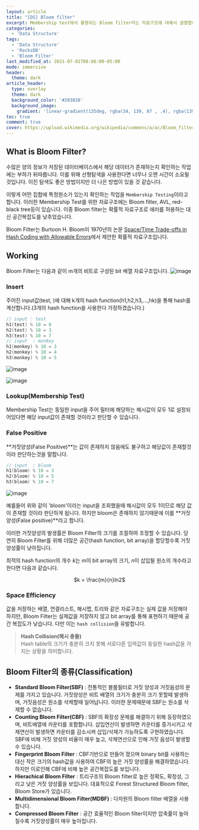 ```yaml
---
layout: article
title: "[DS] Bloom filter"
excerpt: Membership test에서 활용되는 Bloom filter라는 자료구조에 대해서 설명합니다.
categories:
  - 'Data Structure'
tags:
  - 'Data Structure'
  - 'RocksDB'
  - 'Bloom Filter'
last_modified_at: 2021-07-01T08:06:00-05:00
mode: immersive
header:
  theme: dark
article_header:
  type: overlay
  theme: dark
  background_color: '#203028'
  background_image:
    gradient: 'linear-gradient(135deg, rgba(34, 139, 87 , .4), rgba(139, 34, 139, .4))'
toc: true
comment: true
cover: https://upload.wikimedia.org/wikipedia/commons/a/ac/Bloom_filter.svg
---
```


## What is Bloom Filter?
수많은 양의 정보가 저장된 데이터베이스에서 해당 데이터가 존재하는지 확인하는 작업에는 부하가 뒤따릅니다. 이를 위해 선형탐색을 사용한다면 너무나 오랜 시간이 소요될 것입니다. 이진 탐색도 좋은 방법이지만 더 나은 방법이 있을 것 같습니다.

이렇게 어떤 집합에 특정원소가 있는지 확인하는 작업을 `Membership Testing`이라고 합니다. 이러한 Membership Test를 위한 자료구조에는 Bloom filter, AVL, red-black tree등이 있습니다. 이중 Bloom filter는 확률적 자료구조로 에러를 허용하는 대신 공간복잡도를 낮추었습니다.

Bloom Filter는 Burtoon H. Bloom이 1970년의 논문 [Space/Time Trade-offs in Hash Coding with Allowable Errors](https://doi.org/10.1145/362686.362692)에서 제안한 확률적 자료구조입니다.

## Working

Bloom Filter는 다음과 같이 m개의 비트로 구성된 bit 배열 자료구조입니다.
![image](https://user-images.githubusercontent.com/28651727/125014874-6d226e80-e0a9-11eb-8069-1ef794123ea3.png)

### Insert
주어진 input값(test, )에 대해 k개의 hash function(h1,h2,h3,...,hk)을 통해 hash를 계산합니다.(3개의 hash function을 사용한다 가정하겠습니다.)

```cpp
// input : test
h1(test) % 10 = 0
h2(test) % 10 = 3
h3(test) % 10 = 7
// input  : monkey 
h1(monkey) % 10 = 3
h2(monkey) % 10 = 4
h3(monkey) % 10 = 5
```
![image](https://user-images.githubusercontent.com/28651727/125014940-8b886a00-e0a9-11eb-9cc4-b9ec22a9f59b.png)

![image](https://user-images.githubusercontent.com/28651727/125015064-bd013580-e0a9-11eb-89a4-b61b4c2b3240.png)

### Lookup(Membership Test)

Membership Test는 동일한 input을 주어 필터에 해당하는 해시값이 모두 1로 설정되어있다면 해당 input값이 존재할 것이라고 판단할 수 있습니다. 

### False Positive

**거짓양성(False Positive)**는 값이 존재하지 않음에도 불구하고 해당값이 존재할것이라 판단하는것을 말합니다.

```cpp
// input  : bloom
h1(bloom) % 10 = 3
h2(bloom) % 10 = 5
h3(bloom) % 10 = 7
```

![image](https://user-images.githubusercontent.com/28651727/125017529-4b77b600-e0ae-11eb-8a21-b0f655c2204b.png)

예를들어 위와 같이 'bloom'이라는 input을 조회했을때 해시값이 모두 1이므로 해당 값이 존재할 것이라 판단하게 됩니다. 하지만 bloom은 존재하지 않기때문에 이를 **거짓양성(False positive)**라고 합니다. 

이러한 거짓양성의 발생률은 Bloom Filter의 크기를 조절하여 조정할 수 있습니다. 당연히 Bloom Filter를 위해 더많은 공간(hash function, bit array)을 할당할수록 거짓양성률이 
낮아집니다. 

최적의 hash function의 개수 $k$는 $m$이 bit array의 크기, $n$이 삽입될 원소의 개수라고 한다면 다음과 같습니다.

<div align=center>
$k = \frac{m}{n}ln2$
</div>

### Space Efficiency
값을 저장하는 배열, 연결리스트, 해시맵, 트리와 같은 자료구조는 실제 값을 저장해야 하지만, Bloom Filter는 실제값을 저장하지 않고 bit array를 통해 표현하기 때문에 공간 복잡도가 낮습니다. 다만 이는 `hash collision`을 유발합니다.

> **Hash Collision(해시 충돌)**  
> Hash table의 크기가 충분히 크지 못해 서로다른 입력값이 동일한 hash값을 가지는 상황을 의미합니다.

## Bloom Filter의 종류(Classification)

- **Standard Bloom Filter(SBF)** : 전통적인 블룸필터로 거짓 양성과 거짓음성의 문제를 가지고 있습니다. 거짓양성은 비트 배열의 크기가 충분히 크기 못할때 발생하며, 거짓음성은 원소를 삭제할때 일어납니다. 이러한 문제때문에 SBF는 원소를 삭제할 수 없습니다. 
- **Counting Bloom Filter(CBF)** : SBF의 확장성 문제를 해결하기 위해 등장하였으며, 비트배열에 카운터를 포함합니다. 삽입연산이 발생하면 카운터를 증가시키고 삭제연산이 발생하면 카운터를 감소시켜 삽입/삭제가 가능하도록 구현하였습니다. SBF에 비해 거짓 양성의 비율이 매우 높고, 삭제연산으로 인해 거짓 음성이 발생할 수 있습니다.
- **Fingerprint Bloom Filter** : CBF기반으로 만들어 졌으며 binary bit를 사용하는 대신 작은 크기의 hash값을 사용하여 CBF의 높은 거짓 양성률을 해결하였습니다. 하지만 이로인해 CBF에 비해 높은 공간복잡도를 보입니다.
- **Hierachical Bloom Filter** : 트리구조의 Bloom filter로 높은 정확도, 확정성, 그리고 낮은 거짓 양성률을 보입니다. 대표적으로 Forest Structured Bloom filter, Bloom Store가 있습니다. 
- **Multidimensional Bloom Filter(MDBF)** : 다차원의 Bloom filter 배열을 사용합니다.
- **Compressed Bloom Filter** : 공간 효율적인 Bloom filter이지만 압축률이 높아질수록 거짓양성률이 매우 높아집니다.